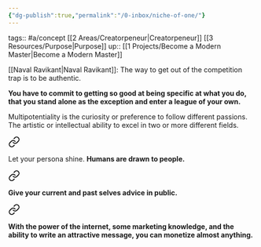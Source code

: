 ```yaml
---
{"dg-publish":true,"permalink":"/0-inbox/niche-of-one/"}
---
```


tags:: #a/concept [[2 Areas/Creatorpeneur\|Creatorpeneur]] [[3 Resources/Purpose\|Purpose]]
up:: [[1 Projects/Become a Modern Master\|Become a Modern Master]]

[[Naval Ravikant\|Naval Ravikant]]: The way to get out of the competition trap is to be authentic.


<div class="transclusion internal-embed is-loaded"><div class="markdown-embed">



**You have to commit to getting so good at being specific at what you do, that you stand alone as the exception and enter a league of your own.** 

</div></div>



<div class="transclusion internal-embed is-loaded"><div class="markdown-embed">



Multipotentiality is the curiosity or preference to follow different passions. The artistic or intellectual ability to excel in two or more different fields. 

</div></div>



<div class="transclusion internal-embed is-loaded"><a class="markdown-embed-link" href="/4-archive/notes/how-to-create-a-niche-of-one/#5d50db" aria-label="Open link"><svg xmlns="http://www.w3.org/2000/svg" width="24" height="24" viewBox="0 0 24 24" fill="none" stroke="currentColor" stroke-width="2" stroke-linecap="round" stroke-linejoin="round" class="svg-icon lucide-link"><path d="M10 13a5 5 0 0 0 7.54.54l3-3a5 5 0 0 0-7.07-7.07l-1.72 1.71"></path><path d="M14 11a5 5 0 0 0-7.54-.54l-3 3a5 5 0 0 0 7.07 7.07l1.71-1.71"></path></svg></a><div class="markdown-embed">



Let your persona shine. **Humans are drawn to people.** 

</div></div>



<div class="transclusion internal-embed is-loaded"><a class="markdown-embed-link" href="/4-archive/notes/how-to-profit-from-solving-your-own-problems-dan-koe/#9e53cc" aria-label="Open link"><svg xmlns="http://www.w3.org/2000/svg" width="24" height="24" viewBox="0 0 24 24" fill="none" stroke="currentColor" stroke-width="2" stroke-linecap="round" stroke-linejoin="round" class="svg-icon lucide-link"><path d="M10 13a5 5 0 0 0 7.54.54l3-3a5 5 0 0 0-7.07-7.07l-1.72 1.71"></path><path d="M14 11a5 5 0 0 0-7.54-.54l-3 3a5 5 0 0 0 7.07 7.07l1.71-1.71"></path></svg></a><div class="markdown-embed">



**Give your current and past selves advice in public.** 

</div></div>



<div class="transclusion internal-embed is-loaded"><a class="markdown-embed-link" href="/4-archive/notes/how-to-profit-from-solving-your-own-problems-dan-koe/#79d37f" aria-label="Open link"><svg xmlns="http://www.w3.org/2000/svg" width="24" height="24" viewBox="0 0 24 24" fill="none" stroke="currentColor" stroke-width="2" stroke-linecap="round" stroke-linejoin="round" class="svg-icon lucide-link"><path d="M10 13a5 5 0 0 0 7.54.54l3-3a5 5 0 0 0-7.07-7.07l-1.72 1.71"></path><path d="M14 11a5 5 0 0 0-7.54-.54l-3 3a5 5 0 0 0 7.07 7.07l1.71-1.71"></path></svg></a><div class="markdown-embed">



**With the power of the internet, some marketing knowledge, and the ability to write an attractive message, you can monetize almost anything.** 

</div></div>
